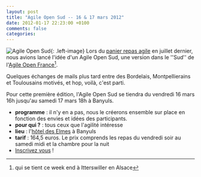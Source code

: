 ```yaml
---
layout: post
title: "Agile Open Sud -- 16 & 17 mars 2012"
date: 2012-01-17 22:23:00 +0100
comments: false
categories: 
---
```

![Agile Open Sud](https://blog.crafting-labs.fr/images/logo/.aos_2012_s.jpg){: .left-image}
 Lors du [panier repas agile](/?post/2011/07/17/15-juillet-2011-panier-repas-agile) en juillet dernier, nous avions lancé l'idée d'un Agile Open Sud, une version dans le ''Sud'' de l'[Agile Open France](http://www.amiando.com/aof12.html)[^1].

Quelques échanges de mails plus tard entre des Bordelais, Montpellierains et Toulousains motivés, et hop, voilà, c'est parti.

Pour cette première édition, l'Agile Open Sud se tiendra du vendredi 16 mars 16h jusqu'au samedi 17 mars 18h à Banyuls.  

* __programme__ : il n'y en a pas, nous le créerons ensemble sur place en fonction des envies et idées des participants.
* __pour qui ?__ : tous ceux que l'agilité intéresse
* __lieu__ : l'[hôtel des Elmes](http://hotel-des-elmes.com/) à Banyuls
* __tarif__ : 164,5 euros. Le prix comprends les repas du vendredi soir au samedi midi et la chambre pour la nuit
* [Inscrivez vous](https://ticketlib.com/agileopensud) !


[^1]: qui se tient ce week end à Itterswiller en Alsace
